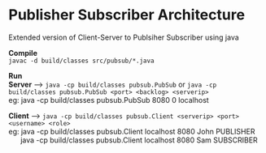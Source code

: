 # Publisher Subscriber Architecture
Extended version of Client-Server to Publsiher Subscriber using java

<b>Compile</b><br>
`javac -d build/classes src/pubsub/*.java`

<b>Run</b><br>
<b>Server</b> --> `java -cp build/classes pubsub.PubSub` or `java -cp build/classes pubsub.PubSub <port> <backlog> <serverip>` <br>
eg: java -cp build/classes pubsub.PubSub 8080 0 localhost

<b>Client</b> --> `java -cp build/classes pubsub.Client <serverip> <port> <username> <role>` <br>
eg: java -cp build/classes pubsub.Client localhost 8080 John PUBLISHER <br>
 &nbsp;&nbsp;&nbsp;&nbsp;&nbsp;   java -cp build/classes pubsub.Client localhost 8080 Sam SUBSCRIBER
